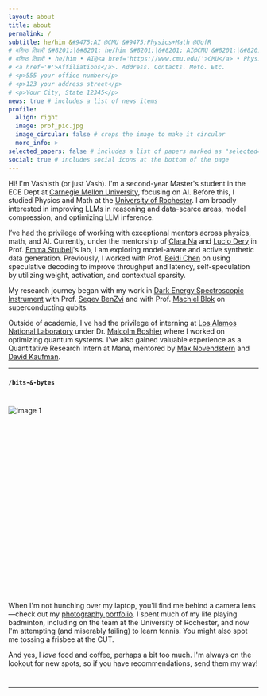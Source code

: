 ```yaml
---
layout: about
title: about
permalink: / 
subtitle: he/him &#9475;AI @CMU &#9475;Physics+Math @UofR
# वशिष्ठ तिवारी &#8201;|&#8201; he/him &#8201;|&#8201; AI@CMU &#8201;|&#8201; Physics+Math @UofR
# वशिष्ठ तिवारी • he/him • AI@<a href='https://www.cmu.edu/'>CMU</a> • Physics+Math @<a href='https://www.rochester.edu/'>UofR</a>
# <a href='#'>Affiliations</a>. Address. Contacts. Moto. Etc.
# <p>555 your office number</p>
# <p>123 your address street</p>
# <p>Your City, State 12345</p>
news: true # includes a list of news items
profile:
  align: right
  image: prof_pic.jpg
  image_circular: false # crops the image to make it circular
  more_info: >
selected_papers: false # includes a list of papers marked as "selected={true}"
social: true # includes social icons at the bottom of the page
---
```


Hi! I'm Vashisth (or just Vash). I'm a second-year Master's student in the ECE Dept at <a href='https://www.cmu.edu/'>Carnegie Mellon University</a>, focusing on AI. Before this, I studied Physics and Math at the <a href='https://www.rochester.edu/'>University of Rochester</a>. I am broadly interested in improving LLMs in reasoning and data-scarce areas, model compression, and optimizing LLM inference.

I’ve had the privilege of working with exceptional mentors across physics, math, and AI. Currently, under the mentorship of [Clara Na](https://clarasna.com/) and [Lucio Dery](https://ldery.github.io/#) in Prof. [Emma Strubell](https://strubell.github.io/)'s lab, I am exploring model-aware and active synthetic data generation. Previously, I worked with Prof. [Beidi Chen](https://www.andrew.cmu.edu/user/beidic/) on using speculative decoding to improve throughput and latency, self-speculation by utilizing weight, activation, and contextual sparsity. 

My research journey began with my work in [Dark Energy Spectroscopic Instrument](https://www.desi.lbl.gov) with Prof. [Segev BenZvi](https://www.pas.rochester.edu/~sybenzvi/) and with Prof. [Machiel Blok](https://labsites.rochester.edu/bloklab/team/) on superconducting qubits.
 <!-- where I worked on ML algorithms to identify supernovae in the Dark Energy Spectroscopic Instrument. I also worked with Prof. [Machiel Blok](https://labsites.rochester.edu/bloklab/team/) on quantifying noise in super conducting qubits. -->

Outside of academia, I've had the privilege of interning at [Los Alamos National Laboratory](https://about.lanl.gov/) under Dr. [Malcolm Boshier](https://www.matterwaveoptics.eu/FOMO2024/malcolm-boshier/) where I worked on optimizing quantum systems. I've also gained valuable experience as a Quantitative Research Intern at Mana, mentored by [Max Novendstern](https://www.linkedin.com/in/maxnovendstern/) and [David Kaufman](https://www.linkedin.com/in/davidwkaufman/).

----

#### `/bits-&-bytes`
<div class="bits-and-bytes">
  <div class="row">
    <div class="col-md-6">
      <div class="slider">
        <img src="assets/img/DSCF4311.jpg" alt="Image 1" class="slide active">
        <img src="assets/img/DSCF8875-4.jpg" alt="Image 2" class="slide">
        <img src="assets/img/DSCF0897.jpg" alt="Image 4" class="slide">
        <img src="assets/img/DSCF5992.jpg" alt="Image 3" class="slide">
        <img src="assets/img/DSCF5200.jpg" alt="Image 3" class="slide">
         <img src="assets/img/DSCF3806-2.jpg" alt="Image 3" class="slide">
        <img src="assets/img/DSCF0402-2.jpg" alt="Image 3" class="slide">
          <img src="assets/img/DSCF4386.jpg" alt="Image 3" class="slide">
      </div>
    </div>
    <div class="col-md-6">
        <p>
          When I'm not hunching over my laptop, you'll find me behind a camera lens—check out my <a href="https://vashisthtiwari.myportfolio.com/">photography portfolio</a>.
          I spent much of my life playing badminton, including on the team at the University of Rochester, and now I'm attempting (and miserably failing) to learn tennis. You might also spot me tossing a frisbee at the CUT.
        </p>
        <p>
          And yes, I <em>love</em> food and coffee, perhaps a bit too much. I'm always on the lookout for new spots, so if you have recommendations, send them my way!
        </p>
    </div>
  </div>
</div>

<style>
.bits-and-bytes {
  margin-top: 40px;
  margin-bottom: 40px;
}

.slider {
  position: relative;
  width: 100%;
  height: 0;
  padding-bottom: 75%; /* Adjust this value to match your image aspect ratio */
  overflow: hidden;
}

.slide {
  position: absolute;
  top: 0;
  left: 0;
  width: 100%;
  height: 100%;
  opacity: 0;
  transition: opacity 2s ease-in-out;
  object-fit: cover;
}

.slide.active {
  opacity: 1;
}

.content-text h2 {
  margin-bottom: 20px;
}

.content-text p {
  margin-bottom: 15px;
}

.portfolio-link {
  color: inherit;
  text-decoration: underline;
}

.portfolio-link:hover {
  color: #0056b3;
}
</style>

<script>
document.addEventListener('DOMContentLoaded', function() {
  const slides = document.querySelectorAll('.slide');
  let currentSlide = 0;
  let slideInterval;

  function showSlide(index) {
    slides[currentSlide].classList.remove('active');
    slides[index].classList.add('active');
    currentSlide = index;
  }

  function nextSlide() {
    let next = (currentSlide + 1) % slides.length;
    showSlide(next);
  }

  function prevSlide() {
    let prev = (currentSlide - 1 + slides.length) % slides.length;
    showSlide(prev);
  }

  function startSlideshow() {
    slideInterval = setInterval(nextSlide, 5000); // Change slide every 5 seconds
  }

  function stopSlideshow() {
    clearInterval(slideInterval);
  }

  // Keyboard navigation
  document.addEventListener('keydown', function(e) {
    if (e.key === 'ArrowRight') {
      stopSlideshow();
      nextSlide();
      startSlideshow();
    } else if (e.key === 'ArrowLeft') {
      stopSlideshow();
      prevSlide();
      startSlideshow();
    }
  });

  // Start the slideshow
  startSlideshow();

  // Optional: Pause slideshow on hover
  const sliderElement = document.querySelector('.slider');
  sliderElement.addEventListener('mouseenter', stopSlideshow);
  sliderElement.addEventListener('mouseleave', startSlideshow);
});
</script>

----
